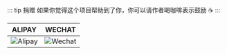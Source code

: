 ::: tip 捐赠
如果你觉得这个项目帮助到了你，你可以请作者喝咖啡表示鼓励 :coffee:
:::

**ALIPAY**             |  **WECHAT**
:-------------------------:|:-------------------------:
![Alipay](https://gitee.com/lqsong/public/raw/master/common/Alipay.png)  |  ![Wechat](https://gitee.com/lqsong/public/raw/master/common/Wechat.png)
